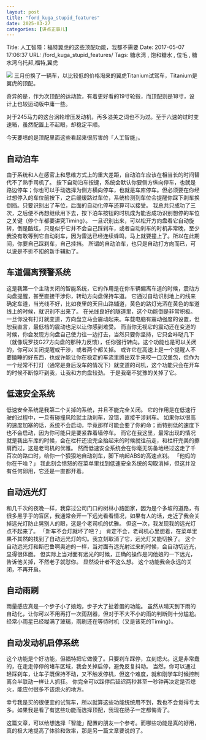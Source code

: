 ```yaml
---
layout: post
title: "ford_kuga_stupid_features"
date: 2025-03-27
categories: [讲点正事儿]
---
```


Title: 人工智障：福特翼虎的这些顶配功能，我都不需要
Date: 2017-05-07 17:06:37
URL: /ford_kuga_stupid_features/
Tags: 糖水湾 , 饱和糖水 , 位毛 , 糖水湾乌托邦,福特,翼虎

![](http://img.weimao.me/2019-05-21-030702.jpg)
三月份换了一辆车，以比较低的价格淘来的翼虎Titanium试驾车，Titanium是翼虎的顶配。

奇异的是，作为次顶配的运动款，有着更好看的19寸轮毂，而顶配则是18寸，设计上也较运动版中庸一些。

对于245马力的这台涡轮增压发动机，再多溢美之词也不为过。至于六速的过时变速箱，虽然配置上不起眼，却稳定平顺。

今天要喷的是顶配里面这些看起来很厉害的「人工智能」。

## 自动泊车
由于系统和人在感官上和思维方式上的重大差距，自动泊车应该在相当长的时间替代不了熟手司机了。
按下自动泊车按键，系统会默认你要侧方纵向停车，也就是路边停车；你也可以手动选择为侧方横向停车，也就是车库停车。但必须要在你经过想停入的车位前按下，之后缓缓路过车位，系统检测到车位会提醒你踩下刹车换倒挡。只要识别出了车位，后面的自动化停车还算可以接受。
我总共只成功了三次，之后便不再想继续用下去，按下泊车按钮的时机成为能否成功识别想停的车位之关键（停个车都要讲究Timing）。
一旦识别出来，可以松开方向盘看它自动旋转，倒是酷炫，只是似乎它并不会自己踩刹车，或者自动刹车的时机非常晚，至少我没有敢等到它自动刹车，因为雷达已经连续蜂鸣，马上就要撞上了。所以在此期间，你要自己踩刹车，自己挂挡。
所谓的自动泊车，也只是自动打方向而已，可以说是不折不扣的新手辅助了。

## 车道偏离预警系统
这是我第一个主动关闭的智能系统，它的作用是在你车辆偏离车道的时候，震动方向盘提醒，甚至直接干涉你，转动方向盘保持车道。
它通过自动识别地上的线来确定车道，当光线不好，比如夜里的天目山路辅道，黄色的路灯光洒在黄色的车道线上的时候，就识别不出来了。
在光线良好的隧道里，这个功能倒是非常积极。
一旦你没有打灯就变道，方向盘立马会震动起来。车载电脑有震动强度的设置，但恕我直言，最低档的震动也足以让你感到难受。
而当你无视它的震动还在变道的时候，你会发现方向盘自己使力往一边打去，当然只要你坚持，它只会咔哒几下（就像玩罗技G27方向盘的那种力反馈），任你强行转向。这个功能也是可以关闭的，你可以关闭提醒或干涉，或者两个都关掉。
或许它在高速上是一个提醒人不要瞌睡的好东西，也或许能让你在稳定的车流里腾出双手来咬一口汉堡包，但作为一个经常不打灯（通常是身后没车的情况下）就变道的司机，这个功能只会在开车的时候不断惊吓到我，让我和方向盘较劲。
于是我毫不犹豫的关掉了它。

## 低速安全系统
低速安全系统是我第二个关掉的系统，并且不能完全关闭。
它的作用是在低速行驶的过程中，一旦有碰撞风险就主动刹车，没错，直接干涉刹车。
如果你以很高的速度加塞的话，系统不会启动，毕竟那样可能会要了你的命；而特别低的速度下也不会启动，因为你可能只是要紧靠着墙停车。
而它在我这里，最常出现的情况就是我出车库的时候，会在栏杆还没完全抬起来的时候就往前走，和栏杆完美的擦肩而过，这是老司机的优雅。
然而低速安全系统会在你毫无防备地经过这走了千百次的路口时，给你一个狠狠地自动刹车，脚下响起ABS的高速点刹。
「他妈的你在干啥？」
我此刻会愤怒的在菜单里找到低速安全系统的勾取消掉，但这并没有任何卵用，它还是一直都开着。

## 自动远光灯
和几千次的夜晚一样，我穿过公司门口的树林小路回家，因为是个多坡的道路，有很多黑乎乎的盲区，我通常会开一下远光看看情况，如果有人的话，走近了我会关掉远光灯防止晃别人的眼，这是个老司机的优雅。
但这一次，我发现我的远光灯点不起来了。
「新车不会灯就坏了吧？」
肯定不会，老司机心里想着，在菜单里果不其然的找到了自动远光灯的勾。我立刻取消了它，远光灯又能切换了。
这个自动远光灯和斯巴鲁啊奥迪的一样，当对面有远光射过来的时候，会自动切近光，显得很体面。
但实际上当对面有远光的时候，正确的操作是闪他娘的一下远光，告诉他关掉，不然老子就怼你。
显然设计者不这么想。
这个功能我会永远的关闭，不再开启。

## 自动雨刷
雨量感应真是一个步子小了娘炮，步子大了扯着蛋的功能。
虽然从晴天到下雨的自动化，让你可以不用再打一次雨刮器，但对于不大不小的雨的判断则十分尴尬。经常小雨星已经糊满了玻璃，雨刷还在等待时机（又是该死的Timing）。

## 自动发动机启停系统
这个功能是个好功能，但福特把它做傻了。只要刹车踩停，立刻熄火。这是非常蠢的，在走走停停的堵车区域，我会关掉启停，避免反复抖动。
当然，你可以通过轻踩刹车，让车子既保持不动，又不触发停机，但这个难度，就和刚学车时候控制离合半联动一样让人抓狂。
你完全可以踩停后延迟两秒甚至一秒钟再决定是否熄火，能应付很多不该熄火的地方。

幸亏我是买的很便宜的试驾车，所以就算这些功能统统用不到，我也不会觉得亏太多。如果我是看了有这些功能而选择顶配，我现在肠子一定都悔青了。

这篇文章，可以给想选择「智能」配置的朋友一个参考。而哪些功能是真的好用，真的极大地提高了体验和效率，那是另一篇文章要说的了。